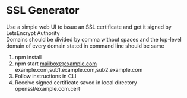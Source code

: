 # SSL Generator

Use a simple web UI to issue an SSL certificate and get it signed by LetsEncrypt Authority </br>
Domains should be divided by comma without spaces and the top-level domain
of every domain stated in command line should be same

1) npm install
2) npm start mailbox@example.com example.com,sub1.example.com,sub2.example.com
3) Follow instructions in CLI
4) Receive signed certificate saved in local directory openssl/example.com.cert
